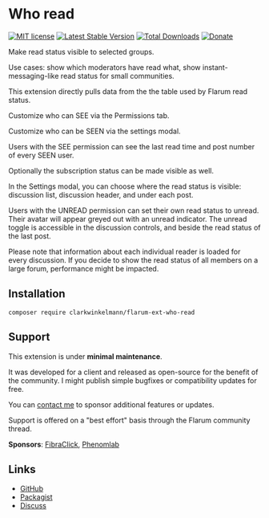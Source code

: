 # Who read

[![MIT license](https://img.shields.io/badge/license-MIT-blue.svg)](https://github.com/clarkwinkelmann/flarum-ext-who-read/blob/master/LICENSE.md) [![Latest Stable Version](https://img.shields.io/packagist/v/clarkwinkelmann/flarum-ext-who-read.svg)](https://packagist.org/packages/clarkwinkelmann/flarum-ext-who-read) [![Total Downloads](https://img.shields.io/packagist/dt/clarkwinkelmann/flarum-ext-who-read.svg)](https://packagist.org/packages/clarkwinkelmann/flarum-ext-who-read) [![Donate](https://img.shields.io/badge/paypal-donate-yellow.svg)](https://www.paypal.me/clarkwinkelmann)

Make read status visible to selected groups.

Use cases: show which moderators have read what, show instant-messaging-like read status for small communities.

This extension directly pulls data from the the table used by Flarum read status.

Customize who can SEE via the Permissions tab.

Customize who can be SEEN via the settings modal.

Users with the SEE permission can see the last read time and post number of every SEEN user.

Optionally the subscription status can be made visible as well.

In the Settings modal, you can choose where the read status is visible: discussion list, discussion header, and under each post.

Users with the UNREAD permission can set their own read status to unread.
Their avatar will appear greyed out with an unread indicator.
The unread toggle is accessible in the discussion controls, and beside the read status of the last post.

Please note that information about each individual reader is loaded for every discussion.
If you decide to show the read status of all members on a large forum, performance might be impacted.

## Installation

    composer require clarkwinkelmann/flarum-ext-who-read

## Support

This extension is under **minimal maintenance**.

It was developed for a client and released as open-source for the benefit of the community.
I might publish simple bugfixes or compatibility updates for free.

You can [contact me](https://clarkwinkelmann.com/flarum) to sponsor additional features or updates.

Support is offered on a "best effort" basis through the Flarum community thread.

**Sponsors**: [FibraClick](https://forum.fibra.click), [Phenomlab](https://phenomlab.net/)

## Links

- [GitHub](https://github.com/clarkwinkelmann/flarum-ext-who-read)
- [Packagist](https://packagist.org/packages/clarkwinkelmann/flarum-ext-who-read)
- [Discuss](https://discuss.flarum.org/d/23066)
